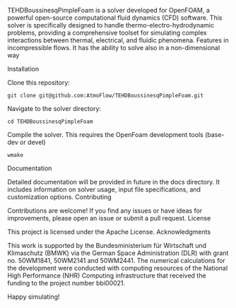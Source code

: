 TEHDBoussinesqPimpleFoam is a solver developed for OpenFOAM, a powerful open-source computational fluid dynamics (CFD) software. This solver is specifically designed to handle thermo-electro-hydrodynamic problems, providing a comprehensive toolset for simulating complex interactions between thermal, electrical, and fluidic phenomena.
Features in incompressible flows. It has the ability to solve also in a non-dimensional way

Installation

Clone this repository:


`git clone git@github.com:AtmoFlow/TEHDBoussinesqPimpleFoam.git`

Navigate to the solver directory:

`cd TEHDBoussinesqPimpleFoam`

Compile the solver. This requires the OpenFoam development tools (base-dev or devel)

`wmake` 

Documentation

Detailed documentation will be provided in future in the docs directory. It includes information on solver usage, input file specifications, and customization options.
Contributing

Contributions are welcome! If you find any issues or have ideas for improvements, please open an issue or submit a pull request.
License

This project is licensed under the Apache License.
Acknowledgments

This work is supported by the Bundesministerium für Wirtschaft und Klimaschutz (BMWK) via the German Space Administration (DLR) with grant no. 50WM1841, 50WM2141 and 50WM2441. The numerical
calculations for the development were conducted with computing resources of the National High Performance (NHR) Computing infrastructure that received the funding to the project number bbi00021.

Happy simulating!
